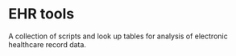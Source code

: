 # EHR tools
A collection of scripts and look up tables for analysis of electronic healthcare record data.
